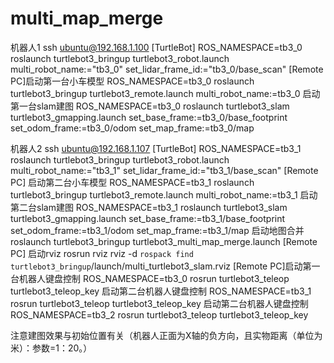 # multi_map_merge
机器人1
 ssh ubuntu@192.168.1.100
[TurtleBot] 
ROS_NAMESPACE=tb3_0 roslaunch turtlebot3_bringup turtlebot3_robot.launch multi_robot_name:="tb3_0" set_lidar_frame_id:="tb3_0/base_scan"
[Remote PC]启动第一台小车模型 
ROS_NAMESPACE=tb3_0 roslaunch turtlebot3_bringup turtlebot3_remote.launch multi_robot_name:=tb3_0
启动第一台slam建图
ROS_NAMESPACE=tb3_0 roslaunch turtlebot3_slam turtlebot3_gmapping.launch set_base_frame:=tb3_0/base_footprint set_odom_frame:=tb3_0/odom set_map_frame:=tb3_0/map

机器人2
ssh ubuntu@192.168.1.107
[TurtleBot]
 ROS_NAMESPACE=tb3_1 roslaunch turtlebot3_bringup turtlebot3_robot.launch multi_robot_name:="tb3_1" set_lidar_frame_id:="tb3_1/base_scan"
[Remote PC] 启动第二台小车模型
ROS_NAMESPACE=tb3_1 roslaunch turtlebot3_bringup turtlebot3_remote.launch multi_robot_name:=tb3_1
启动第二台slam建图
ROS_NAMESPACE=tb3_1 roslaunch turtlebot3_slam turtlebot3_gmapping.launch set_base_frame:=tb3_1/base_footprint set_odom_frame:=tb3_1/odom set_map_frame:=tb3_1/map
启动地图合并
roslaunch turtlebot3_bringup  turtlebot3_multi_map_merge.launch
[Remote PC] 启动rviz
rosrun rviz rviz -d `rospack find turtlebot3_bringup`/launch/multi_turtlebot3_slam.rviz
[Remote PC]启动第一台机器人键盘控制
ROS_NAMESPACE=tb3_0 rosrun turtlebot3_teleop turtlebot3_teleop_key
 启动第二台机器人键盘控制
 ROS_NAMESPACE=tb3_1 rosrun turtlebot3_teleop turtlebot3_teleop_key
 启动第二台机器人键盘控制
 ROS_NAMESPACE=tb3_2 rosrun turtlebot3_teleop turtlebot3_teleop_key


注意建图效果与初始位置有关（机器人正面为X轴的负方向，且实物距离（单位为米）：参数=1：20。）
